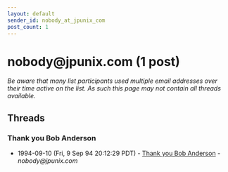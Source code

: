 ```yaml
---
layout: default
sender_id: nobody_at_jpunix_com
post_count: 1
---
```


# nobody<span>@</span>jpunix.com (1 post)

_Be aware that many list participants used multiple email addresses over their time active on the list. As such this page may not contain all threads available._

## Threads

### Thank you Bob Anderson
+ 1994-09-10 (Fri, 9 Sep 94 20:12:29 PDT) - [Thank you Bob Anderson](/archive/1994/09/09f56dc9eb80f80a4d437f2c29700684b8adfc84ccf1c30e773da18e2328fc44) - _nobody@jpunix.com_

